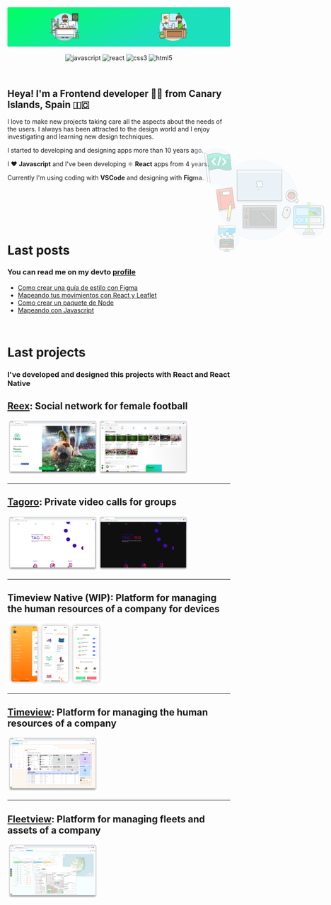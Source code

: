 <div style="text-align: center;">
    <img src="./assets/banner.png" />
</div>

<p align="center">
<img src="https://devicons.github.io/devicon/devicon.git/icons/javascript/javascript-original.svg" alt="javascript" width="25" height="25"/>
<img src="https://devicons.github.io/devicon/devicon.git/icons/react/react-original-wordmark.svg" alt="react" width="25" height="25"/> 
<img src="https://devicons.github.io/devicon/devicon.git/icons/css3/css3-original-wordmark.svg" alt="css3" width="30" height="30"/> 
<img src="https://devicons.github.io/devicon/devicon.git/icons/html5/html5-original-wordmark.svg" alt="html5" width="30" height="30"/> 
</p>

<br />

## Heya! I'm a Frontend developer 👨‍💻 from Canary Islands, Spain 🇮🇨

I love to make new projects taking care all the aspects about the needs of the users. I always has been attracted to the design world and I enjoy investigating and learning new design techniques.

I started to developing and designing apps more than 10 years ago. 

I ❤️  **Javascript** and I've been developing ⚛️  **React** apps from 4 years.

Currently I'm using coding with **VSCode** and designing with **Figma**.

<div style="position: absolute;right: 0;margin-top: -100px; opacity: 0.3">
    <img src="./assets/stack.png" >
</div>

<br />
<br />
<br />
<br />
<br />

# Last posts

### You can read me on my devto [profile](https://dev.to/ayozebarrera) 

* [Como crear una guía de estilo con Figma](https://dev.to/capua/como-crear-una-guia-de-estilo-con-figma-269o)
* [Mapeando tus movimientos con React y Leaflet](https://dev.to/capua/mapeando-tus-movimientos-con-react-y-leaflet-3bce)
* [Como crear un paquete de Node](https://dev.to/capua/como-crear-un-paquete-de-node-3hp3)
* [Mapeando con Javascript](https://dev.to/capua/mapeando-con-javascript-1k4g)  

<br />

# Last projects

### I've developed and designed this projects with React and React Native

## [Reex](reex.pro): Social network for female football

<p>
    <img src="https://github.com/ayozebarrera/ayozebarrera/blob/master/assets/reex.png">
</p>

---

## [Tagoro](https://tagoro.io/): Private video calls for groups

<p>
    <img src="https://github.com/ayozebarrera/ayozebarrera/blob/master/assets/tagoro.png">
</p>

---

## Timeview Native (WIP): Platform for managing the human resources of a company for devices

<p>
    <img src="https://github.com/ayozebarrera/ayozebarrera/blob/master/assets/timeview-native.png">
</p>

---

## [Timeview](https://www.timeview.io/): Platform for managing the human resources of a company

<p>
    <img src="https://github.com/ayozebarrera/ayozebarrera/blob/master/assets/timeview.png">
</p>

---

## [Fleetview](https://www.timeview.io/): Platform for managing fleets and assets of a company

<p>
    <img src="https://github.com/ayozebarrera/ayozebarrera/blob/master/assets/fleetview.png">
</p>

<!--
**ayozebarrera/ayozebarrera** is a ✨ _special_ ✨ repository because its `README.md` (this file) appears on your GitHub profile.

Here are some ideas to get you started:

- 🔭 I’m currently working on ...
- 🌱 I’m currently learning ...
- 👯 I’m looking to collaborate on ...
- 🤔 I’m looking for help with ...
- 💬 Ask me about ...
- 📫 How to reach me: ...
- 😄 Pronouns: ...
- ⚡ Fun fact: ...
-->